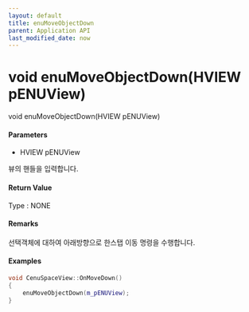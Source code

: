 ```yaml
---
layout: default
title: enuMoveObjectDown
parent: Application API
last_modified_date: now
---
```

# void enuMoveObjectDown\(HVIEW pENUView\)

void enuMoveObjectDown\(HVIEW pENUView\)

#### Parameters

* HVIEW pENUView

뷰의 핸들을 입력합니다.

#### Return Value

Type : NONE

#### Remarks

선택객체에 대하여 아래방향으로 한스탭 이동 명령을 수행합니다.

#### Examples

```cpp
void CenuSpaceView::OnMoveDown()
{
	enuMoveObjectDown(m_pENUView);
}
```



